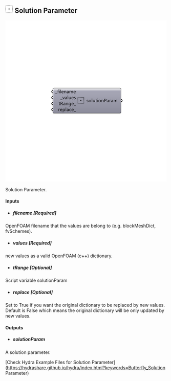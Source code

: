 ## ![](../../images/icons/Solution_Parameter.png) Solution Parameter

![](../../images/components/Solution_Parameter.png)

Solution Parameter.

#### Inputs
* ##### filename [Required]
OpenFOAM filename that the values are belong to (e.g.
 blockMeshDict, fvSchemes).
* ##### values [Required]
new values as a valid OpenFOAM (c++) dictionary.
* ##### tRange [Optional]
Script variable solutionParam
* ##### replace [Optional]
Set to True if you want the original dictionary to be replaced
 by new values. Default is False which means the original dictionary
 will be only updated by new values.

#### Outputs
* ##### solutionParam
A solution parameter.


[Check Hydra Example Files for Solution Parameter](https://hydrashare.github.io/hydra/index.html?keywords=Butterfly_Solution Parameter)